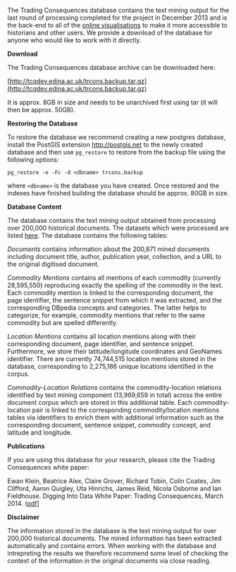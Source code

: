 
The Trading Consequences database contains the text mining output for the last round of processing completed for the project in December 2013 and is the back-end to all of the [online visualisations](http://tradingconsequences.blogs.edina.ac.uk/access-the-data/) to make it more accessible to historians and other users.  We provide a download of the database for anyone who would like to work with it directly.

**Download**

The Trading Consequences database archive can be downloaded here:

[http://tcqdev.edina.ac.uk/trcons.backup.tar.gz](http://tcqdev.edina.ac.uk/trcons.backup.tar.gz)

It is approx. 8GB in size and needs to be unarchived first using tar (it will then be approx. 50GB).


**Restoring the Database**

To restore the database we recommend creating a new postgres database, install the PostGIS extension <http://postgis.net> to the newly created database and then use ``pg_restore`` to restore from the backup file using the following options:

```pg_restore -e -Fc -d <dbname> trcons.backup```

where ``<dbname>`` is the database you have created. Once restored and the indexes have finished building the database should be approx. 80GB in size.

**Database Content**

The database contains the text mining output obtained from processing over 200,000 historical documents. The datasets which were processed are listed [here](http://tradingconsequences.blogs.edina.ac.uk/about/the-corpus/).  The database contains the following tables:

*Documents* contains information about the 200,871 mined documents including document title, author, publication year, collection, and a URL to the original digitised document.

*Commodity Mentions* contains all mentions of each commodity (currently 28,595,550) reproducing exactly the spelling of the commodity in the text. Each commodity mention is linked to the corresponding document, the page identifier, the sentence snippet from which it was extracted, and the corresponding DBpedia concepts and categories. The latter helps to categorize, for example, commodity mentions that refer to the same commodity but are spelled differently.

*Location Mentions* contains all location mentions along with their corresponding document, page identifier, and sentence snippet. Furthermore, we store their latitude/longitude coordinates and GeoNames identifier. There are currently 74,744,515 location mentions stored in the database, corresponding to 2,275,186 unique locations identified in the corpus.

*Commodity-Location Relations* contains the commodity-location relations identified by text mining component (13,969,659 in total) across the entire document corpus which are stored in this additional table.  Each commodity-location pair is linked to the corresponding commodity/location mentions tables via identifiers to enrich them with additional information such as the corresponding document, sentence snippet, commodity concept, and latitude and longitude.

**Publications**

If you are using this database for your research, please cite the Trading Consequences white paper:

Ewan Klein, Beatrice Alex, Claire Grover, Richard Tobin, Colin Coates, Jim Clifford, Aaron Quigley, Uta Hinrichs, James Reid, Nicola Osborne and Ian Fieldhouse. Digging Into Data White Paper: Trading Consequences, March 2014. ([pdf](http://tradingconsequences.blogs.edina.ac.uk/files/2014/03/DiggingintoDataWhitePaper-final.pdf)]

**Disclaimer**

The information stored in the database is the text mining output for over 200,000 historical documents.  The mined information has been extracted automatically and contains errors.  When working with the database and intrepreting the results we therefore recommend some level of checking the context of the information in the original documents via close reading.